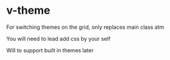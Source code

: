 # v-theme

For switching themes on the grid, only replaces main class atm

You will need to lead add css by your self

Will to support built in themes later

